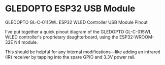 # GLEDOPTO ESP32 USB Module
GLEDOPTO GL-C-0115WL ESP32 WLED Controller  USB Module Pinout


I've put together a quick pinout diagram of the GLEDOPTO GL-C-015WL WLED controller's proprietary daughterboard, using the ESP32-WROOM-32E N4 module. 

This should be helpful for any internal modifications—like adding an infrared (IR) receiver by tapping into the spare GPIO and 3.3V power rail.
